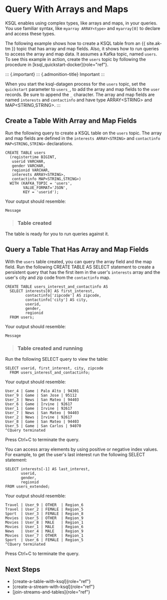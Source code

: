 ---
---
Query With Arrays and Maps
==========================

KSQL enables using complex types, like arrays and maps, in your queries.
You use familiar syntax, like `myarray ARRAY<type>` and `myarray[0]` to
declare and access these types.

The following example shows how to create a KSQL table from an {{
site.ak-tm }} topic that has array and map fields. Also, it shows how to
run queries to access the array and map data. It assumes a Kafka topic,
named `users`. To see this example in action, create the `users` topic
by following the procedure in [ksql\_quickstart-docker]{role="ref"}.

::: {.important}
::: {.admonition-title}
Important
:::

When you start the ksql-datagen process for the `users` topic, set the
`quickstart` parameter to `users_`, to add the array and map fields to
the `user` records. Be sure to append the `_` character. The array and
map fields are named `interests` and `contactinfo` and have type
ARRAY\<STRING\> and MAP\<STRING,STRING\>.
:::

Create a Table With Array and Map Fields
----------------------------------------

Run the following query to create a KSQL table on the `users` topic. The
array and map fields are defined in the `interests ARRAY<STRING>` and
`contactinfo MAP<STRING,STRING>` declarations.

``` {.sourceCode .sql}
CREATE TABLE users
  (registertime BIGINT,
   userid VARCHAR,
   gender VARCHAR,
   regionid VARCHAR,
   interests ARRAY<STRING>,
   contactinfo MAP<STRING,STRING>)
  WITH (KAFKA_TOPIC = 'users',
        VALUE_FORMAT='JSON',
        KEY = 'userid');
```

Your output should resemble:

    Message

> ### Table created

The table is ready for you to run queries against it.

Query a Table That Has Array and Map Fields
-------------------------------------------

With the `users` table created, you can query the array field and the
map field. Run the following CREATE TABLE AS SELECT statement to create
a persistent query that has the first item in the user\'s `interests`
array and the user\'s city and zip code from the `contactinfo` map.

``` {.sourceCode .sql}
CREATE TABLE users_interest_and_contactinfo AS
  SELECT interests[0] AS first_interest,
         contactinfo['zipcode'] AS zipcode,
         contactinfo['city'] AS city,
         userid,
         gender,
         regionid
  FROM users;
```

Your output should resemble:

    Message

> ### Table created and running

Run the following SELECT query to view the table:

``` {.sourceCode .sql}
SELECT userid, first_interest, city, zipcode
  FROM users_interest_and_contactinfo;
```

Your output should resemble:

    User_4 | Game | Palo Alto | 94301
    User_9 | Game | San Jose | 95112
    User_3 | News | San Mateo | 94403
    User_6 | Game | Irvine | 92617
    User_1 | Game | Irvine | 92617
    User_7 | News | San Mateo | 94403
    User_2 | News | Irvine | 92617
    User_8 | Game | San Mateo | 94403
    User_5 | Game | San Carlos | 94070
    ^CQuery terminated

Press Ctrl+C to terminate the query.

You can access array elements by using positive or negative index
values. For example, to get the user\'s last interest run the following
SELECT statement:

``` {.sourceCode .sql}
SELECT interests[-1] AS last_interest,
       userid,
       gender,
       regionid
FROM users_extended;
```

Your output should resemble:

    Travel | User_9 | OTHER  | Region_6
    Travel | User_2 | FEMALE | Region_5
    Sport  | User_3 | FEMALE | Region_8
    Movies | User_5 | OTHER  | Region_9
    Movies | User_8 | MALE   | Region_1
    Movies | User_1 | MALE   | Region_6
    News   | User_4 | MALE   | Region_9
    Movies | User_7 | OTHER  | Region_1
    Sport  | User_6 | FEMALE | Region_5
    ^CQuery terminated

Press Ctrl+C to terminate the query.

Next Steps
----------

-   [create-a-table-with-ksql]{role="ref"}
-   [create-a-stream-with-ksql]{role="ref"}
-   [join-streams-and-tables]{role="ref"}
